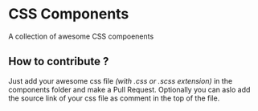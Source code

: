 # CSS Components
A collection of awesome CSS compoenents

## How to contribute ?
Just add your awesome css file *(with .css or .scss extension)* in the components folder and make a Pull Request.
Optionally you can aslo add the source link of your css file as comment in the top of the file.

